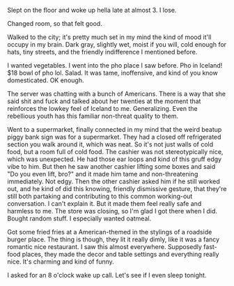 Slept on the floor and woke up hella late at almost 3. I lose.

Changed room, so that felt good.

Walked to the city; it's pretty much set in my mind the kind of mood it'll occupy in my brain. Dark gray, slightly wet, moist if you will, cold enough for hats, tiny streets, and the friendly indifference I mentioned before.

I wanted vegetables. I went into the pho place I saw before. Pho in Iceland! $18 bowl of pho lol. Salad. It was tame, inoffensive, and kind of you know domesticated. OK enough.

The server was chatting with a bunch of Americans. There is a way that she said shit and fuck and talked about her twenties at the moment that reinforces the lowkey feel of Iceland to me. Generalizing. Even the rebellious youth has this familiar non-threat quality to them.

Went to a supermarket, finally connected in my mind that the weird beatup piggy bank sign was for a supermarket. They had a closed off refrigerated section you walk around it, which was neat. So it's not just walls of cold food, but a room full of cold food. The cashier was not stereotypically nice, which was unexpected. He had those ear loops and kind of this gruff edgy vibe to him. But then he saw another cashier lifting some boxes and said "Do you even lift, bro?" and it made him tame and non-threatening immediately. Not edgy. Then the other cashier asked him if he still worked out, and he kind of did this knowing, friendly dismissive gesture, that they're still both partaking and contributing to this common working-out conversation. I can't explain it. But it made them feel really safe and harmless to me. The store was closing, so I'm glad I got there when I did. Bought random stuff. I especially wanted oatmeal.

Got some fried fries at a American-themed in the stylings of a roadside burger place. The thing is though, they lit it really dimly, like it was a fancy romantic nice restaurant. I saw this almost everywhere. Supposedly fast-food places, they made the decor and table settings and everything really nice. It's charming and kind of funny.

I asked for an 8 o'clock wake up call. Let's see if I even sleep tonight.
